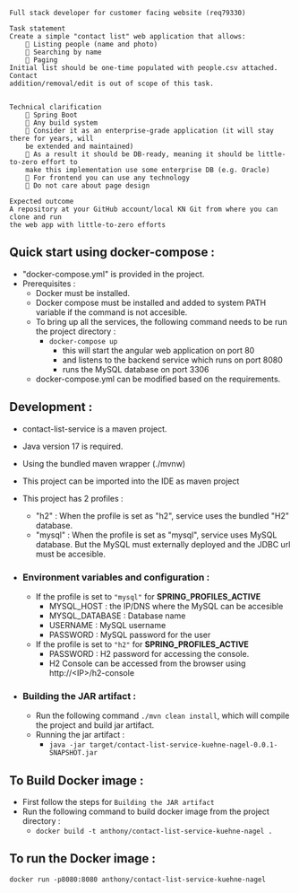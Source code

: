 ```
Full stack developer for customer facing website (req79330)

Task statement
Create a simple "contact list" web application that allows:
     Listing people (name and photo)
     Searching by name
     Paging
Initial list should be one-time populated with people.csv attached. Contact 
addition/removal/edit is out of scope of this task.


Technical clarification
     Spring Boot
     Any build system
     Consider it as an enterprise-grade application (it will stay there for years, will 
    be extended and maintained)
     As a result it should be DB-ready, meaning it should be little-to-zero effort to 
    make this implementation use some enterprise DB (e.g. Oracle)
     For frontend you can use any technology
     Do not care about page design

Expected outcome
A repository at your GitHub account/local KN Git from where you can clone and run 
the web app with little-to-zero efforts
```

## Quick start using docker-compose :
- "docker-compose.yml" is provided in the project.
- Prerequisites : 
  - Docker must be installed.
  - Docker compose must be installed and added to system PATH variable if the command is not accesible.
  - To bring up all the services, the following command needs to be run the project directory :
    - `docker-compose up`
      - this will start the angular web application on port 80 
      - and listens to the backend service which runs on port 8080
      - runs the MySQL database on port 3306
  - docker-compose.yml can be modified based on the requirements.

## Development :
- contact-list-service is a maven project.
- Java version 17 is required.
- Using the bundled maven wrapper (./mvnw)
- This project can be imported into the IDE as maven project
- This project has 2 profiles :
  - "h2" : When the profile is set as "h2", service uses the bundled "H2" database.
  - "mysql" : When the profile is set as "mysql", service uses MySQL database. But the MySQL must externally deployed and the JDBC url must be accesible.

- ### **Environment variables and configuration :**
  - If the profile is set to `"mysql"` for **SPRING_PROFILES_ACTIVE**
    - MYSQL_HOST : the IP/DNS where the MySQL can be accesible
    - MYSQL_DATABASE : Database name
    - USERNAME : MySQL username
    - PASSWORD : MySQL password for the user
  - If the profile is set to `"h2"` for **SPRING_PROFILES_ACTIVE**
    - PASSWORD : H2 password for accessing the console.
    - H2 Console can be accessed from the browser using http://\<IP\>/h2-console

- ### **Building the JAR artifact :**
  - Run the following command `./mvn clean install`, which will compile the project and build jar artifact.
  - Running the jar artifact : 
    - `java -jar target/contact-list-service-kuehne-nagel-0.0.1-SNAPSHOT.jar`


## To Build Docker image :
  - First follow the steps for `Building the JAR artifact`
  - Run the following command to build docker image from the project directory :
    - `docker build -t anthony/contact-list-service-kuehne-nagel .`


## To run the Docker image :
`docker run -p8080:8080 anthony/contact-list-service-kuehne-nagel
`
